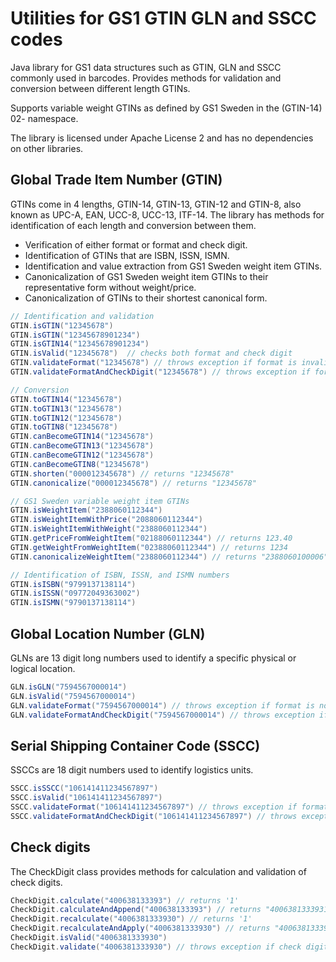 # Utilities for GS1 GTIN GLN and SSCC codes
Java library for GS1 data structures such as GTIN, GLN and SSCC commonly used in barcodes. Provides methods for validation and conversion between different length GTINs.

Supports variable weight GTINs as defined by GS1 Sweden in the (GTIN-14) 02- namespace.

The library is licensed under Apache License 2 and has no dependencies on other libraries.

## Global Trade Item Number (GTIN)

GTINs come in 4 lengths, GTIN-14, GTIN-13, GTIN-12 and GTIN-8, also known as UPC-A, EAN, UCC-8, UCC-13, ITF-14. The library has methods for identification of each length and conversion between them.

* Verification of either format or format and check digit.
* Identification of GTINs that are ISBN, ISSN, ISMN.
* Identification and value extraction from GS1 Sweden weight item GTINs.
* Canonicalization of GS1 Sweden weight item GTINs to their representative form without weight/price.
* Canonicalization of GTINs to their shortest canonical form.

```java
// Identification and validation
GTIN.isGTIN("12345678")
GTIN.isGTIN("12345678901234")
GTIN.isGTIN14("12345678901234")
GTIN.isValid("12345678")  // checks both format and check digit
GTIN.validateFormat("12345678") // throws exception if format is invalid
GTIN.validateFormatAndCheckDigit("12345678") // throws exception if format or check digit invalid
```

```java
// Conversion
GTIN.toGTIN14("12345678")
GTIN.toGTIN13("12345678")
GTIN.toGTIN12("12345678")
GTIN.toGTIN8("12345678")
GTIN.canBecomeGTIN14("12345678")
GTIN.canBecomeGTIN13("12345678")
GTIN.canBecomeGTIN12("12345678")
GTIN.canBecomeGTIN8("12345678")
GTIN.shorten("000012345678") // returns "12345678"
GTIN.canonicalize("000012345678") // returns "12345678"
```

```java
// GS1 Sweden variable weight item GTINs
GTIN.isWeightItem("2388060112344")
GTIN.isWeightItemWithPrice("2088060112344")
GTIN.isWeightItemWithWeight("2388060112344")
GTIN.getPriceFromWeightItem("02188060112344") // returns 123.40
GTIN.getWeightFromWeightItem("02388060112344") // returns 1234
GTIN.canonicalizeWeightItem("2388060112344") // returns "2388060100006"
```

```java
// Identification of ISBN, ISSN, and ISMN numbers
GTIN.isISBN("9799137138114")
GTIN.isISSN("09772049363002")
GTIN.isISMN("9790137138114")
```

## Global Location Number (GLN)

GLNs are 13 digit long numbers used to identify a specific physical or logical location.

```java
GLN.isGLN("7594567000014")
GLN.isValid("7594567000014")
GLN.validateFormat("7594567000014") // throws exception if format is not valid
GLN.validateFormatAndCheckDigit("7594567000014") // throws exception if format or check digit invalid
```

## Serial Shipping Container Code (SSCC)

SSCCs are 18 digit numbers used to identify logistics units.

```java
SSCC.isSSCC("106141411234567897")
SSCC.isValid("106141411234567897")
SSCC.validateFormat("106141411234567897") // throws exception if format is not valid
SSCC.validateFormatAndCheckDigit("106141411234567897") // throws exception if format or check digit invalid
```

## Check digits

The CheckDigit class provides methods for calculation and validation of check digits.

```java
CheckDigit.calculate("400638133393") // returns '1'
CheckDigit.calculateAndAppend("400638133393") // returns "4006381333931"
CheckDigit.recalculate("4006381333930") // returns '1'
CheckDigit.recalculateAndApply("4006381333930") // returns "4006381333931"
CheckDigit.isValid("4006381333930")
CheckDigit.validate("4006381333930") // throws exception if check digit is incorrect
```
